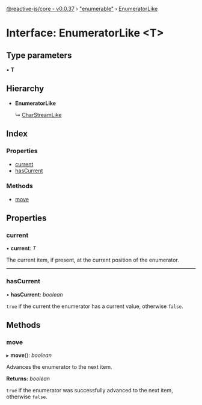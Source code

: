 [@reactive-js/core - v0.0.37](../README.md) › ["enumerable"](../modules/_enumerable_.md) › [EnumeratorLike](_enumerable_.enumeratorlike.md)

# Interface: EnumeratorLike <**T**>

## Type parameters

▪ **T**

## Hierarchy

* **EnumeratorLike**

  ↳ [CharStreamLike](_parsercombinators_.charstreamlike.md)

## Index

### Properties

* [current](_enumerable_.enumeratorlike.md#current)
* [hasCurrent](_enumerable_.enumeratorlike.md#hascurrent)

### Methods

* [move](_enumerable_.enumeratorlike.md#move)

## Properties

###  current

• **current**: *T*

The current item, if present, at the current position of the enumerator.

___

###  hasCurrent

• **hasCurrent**: *boolean*

`true` if the current the enumerator has a current value, otherwise `false`.

## Methods

###  move

▸ **move**(): *boolean*

Advances the enumerator to the next item.

**Returns:** *boolean*

`true` if the enumerator was successfully advanced to the next item, otherwise `false`.
